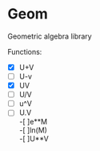 # Geom
Geometric algebra library


Functions:

-[x] U+V  
-[ ] U-v  
-[x] UV  
-[ ] U/V  
-[ ] u^V  
-[ ] U.V  
-[ ]e\*\*M  
-[ ]ln(M)  
-[ ]U\*\*V  

